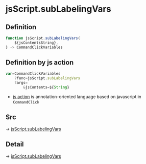 # jsScript.subLabelingVars

## Definition

```js.js
function jsScript.subLabelingVars(
	${jsContentsString},
) -> CommandClickVariables
```


## Definition by js action

```js.js
var=CommandClickVariables
	?func=jsScript.subLabelingVars
	?args=
		&jsContents=${String}
```

- [js action](#) is annotation-oriented language based on javascript in `CommandClick`



## Src

-> [jsScript.subLabelingVars](https://github.com/puutaro/CommandClick/blob/master/app/src/main/java/com/puutaro/commandclick/fragment_lib/terminal_fragment/js_interface/edit/JsScript.kt#L41)

## Detail

-> [jsScript.subLabelingVars](https://github.com/puutaro/CommandClick/blob/master/md/developer/js_interface/details/edit/JsScript/subLabelingVars.md)
